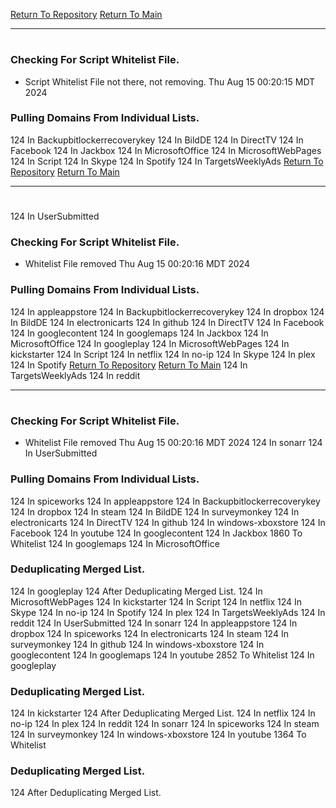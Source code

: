 [Return To Repository](https://github.com/DigitalWarrior/piholeparser/)
[Return To Main](https://github.com/DigitalWarrior/piholeparser/blob/master/RecentRunLogs/Mainlog.md)
____________________________________
# 
### Checking For Script Whitelist File.
* Script Whitelist File not there, not removing. Thu Aug 15 00:20:15 MDT 2024
### Pulling Domains From Individual Lists.
124 In Backupbitlockerrecoverykey
124 In BildDE
124 In DirectTV
124 In Facebook
124 In Jackbox
124 In MicrosoftOffice
124 In MicrosoftWebPages
124 In Script
124 In Skype
124 In Spotify
124 In TargetsWeeklyAds
[Return To Repository](https://github.com/DigitalWarrior/piholeparser/)
[Return To Main](https://github.com/DigitalWarrior/piholeparser/blob/master/RecentRunLogs/Mainlog.md)
____________________________________
# 
124 In UserSubmitted
### Checking For Script Whitelist File.
* Whitelist File removed Thu Aug 15 00:20:16 MDT 2024
### Pulling Domains From Individual Lists.
124 In appleappstore
124 In Backupbitlockerrecoverykey
124 In dropbox
124 In BildDE
124 In electronicarts
124 In github
124 In DirectTV
124 In Facebook
124 In googlecontent
124 In googlemaps
124 In Jackbox
124 In MicrosoftOffice
124 In googleplay
124 In MicrosoftWebPages
124 In kickstarter
124 In Script
124 In netflix
124 In no-ip
124 In Skype
124 In plex
124 In Spotify
[Return To Repository](https://github.com/DigitalWarrior/piholeparser/)
[Return To Main](https://github.com/DigitalWarrior/piholeparser/blob/master/RecentRunLogs/Mainlog.md)
124 In TargetsWeeklyAds
124 In reddit
____________________________________
# 
### Checking For Script Whitelist File.
* Whitelist File removed Thu Aug 15 00:20:16 MDT 2024
124 In sonarr
124 In UserSubmitted
### Pulling Domains From Individual Lists.
124 In spiceworks
124 In appleappstore
124 In Backupbitlockerrecoverykey
124 In dropbox
124 In steam
124 In BildDE
124 In surveymonkey
124 In electronicarts
124 In DirectTV
124 In github
124 In windows-xboxstore
124 In Facebook
124 In youtube
124 In googlecontent
124 In Jackbox
1860 To Whitelist
124 In googlemaps
124 In MicrosoftOffice
### Deduplicating Merged List.
124 In googleplay
124 After Deduplicating Merged List.
124 In MicrosoftWebPages
124 In kickstarter
124 In Script
124 In netflix
124 In Skype
124 In no-ip
124 In Spotify
124 In plex
124 In TargetsWeeklyAds
124 In reddit
124 In UserSubmitted
124 In sonarr
124 In appleappstore
124 In dropbox
124 In spiceworks
124 In electronicarts
124 In steam
124 In surveymonkey
124 In github
124 In windows-xboxstore
124 In googlecontent
124 In googlemaps
124 In youtube
2852 To Whitelist
124 In googleplay
### Deduplicating Merged List.
124 In kickstarter
124 After Deduplicating Merged List.
124 In netflix
124 In no-ip
124 In plex
124 In reddit
124 In sonarr
124 In spiceworks
124 In steam
124 In surveymonkey
124 In windows-xboxstore
124 In youtube
1364 To Whitelist
### Deduplicating Merged List.
124 After Deduplicating Merged List.
